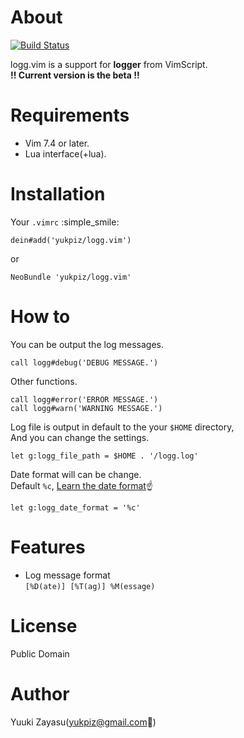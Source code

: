 # About

[![Build Status](https://travis-ci.org/yukpiz/logg.vim.svg?branch=master)](https://travis-ci.org/yukpiz/logg.vim)  

logg.vim is a support for **logger** from VimScript.  
**!! Current version is the beta !!**


# Requirements

* Vim 7.4 or later.
* Lua interface(+lua).


# Installation

Your ``.vimrc`` :simple_smile:  

```vim
dein#add('yukpiz/logg.vim')
```

or  

```vim
NeoBundle 'yukpiz/logg.vim'
```


# How to

You can be output the log messages.  

```vim
call logg#debug('DEBUG MESSAGE.')
```

Other functions.  

```vim
call logg#error('ERROR MESSAGE.')
call logg#warn('WARNING MESSAGE.')
```

Log file is output in default to the your ``$HOME`` directory,  
And you can change the settings.  

```vim
let g:logg_file_path = $HOME . '/logg.log'
```

Date format will can be change.  
Default ``%c``, [Learn the date format](http://vim.wikia.com/wiki/Insert_current_date_or_time):point_up:  

```vim
let g:logg_date_format = '%c'
```



# Features

* Log message format  
    ``[%D(ate)] [%T(ag)] %M(essage)``  


# License

Public Domain


# Author

Yuuki Zayasu(yukpiz@gmail.com:e-mail:)  



